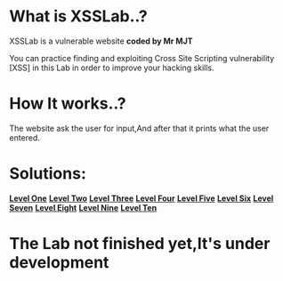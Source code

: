  # What is XSSLab..?

XSSLab is a vulnerable website <b> coded by Mr MJT </b>

You can practice finding and exploiting Cross Site Scripting vulnerability [XSS] in this Lab in order to improve your hacking skills.

# How It works..?

The website ask the user for input,And after that it prints what the user entered.

# Solutions:

<a href="#"><b>Level One</b></a>
<a href="#"><b>Level Two</b></a>
<a href="#"><b>Level Three</b></a>
<a href="#"><b>Level Four</b></a>
<a href="#"><b>Level Five</b></a>
<a href="#"><b>Level Six</b></a>
<a href="#"><b>Level Seven</b></a>
<a href="#"><b>Level Eight</b></a>
<a href="#"><b>Level Nine</b></a>
<a href="#"><b>Level Ten</b></a>

# The Lab not finished yet,It's under development

